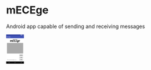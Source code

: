 # mECEge
Android app capable of sending and receiving messages



<img src="https://github.com/ldev-r3-t4/mECEge/blob/master/Documentation/GUI_screenshot.png" width="48">
